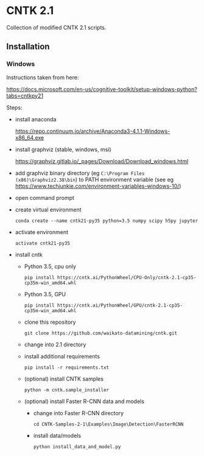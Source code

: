 # CNTK 2.1

Collection of modified CNTK 2.1 scripts.

## Installation

### Windows

Instructions taken from here:

https://docs.microsoft.com/en-us/cognitive-toolkit/setup-windows-python?tabs=cntkpy21

Steps:

* install anaconda
  
  https://repo.continuum.io/archive/Anaconda3-4.1.1-Windows-x86_64.exe

* install graphviz (stable, windows, msi)

  https://graphviz.gitlab.io/_pages/Download/Download_windows.html
  
* add graphviz binary directory (eg `C:\Program Files (x86)\Graphviz2.38\bin`) 
  to PATH environment variable (see eg https://www.techjunkie.com/environment-variables-windows-10/)

* open command prompt
* create virtual environment

  ```
  conda create --name cntk21-py35 python=3.5 numpy scipy h5py jupyter
  ```

* activate environment

  ```
  activate cntk21-py35
  ```
  
* install cntk

  * Python 3.5, cpu only
  
    ```
    pip install https://cntk.ai/PythonWheel/CPU-Only/cntk-2.1-cp35-cp35m-win_amd64.whl
    ```

  * Python 3.5, GPU

    ```
    pip install https://cntk.ai/PythonWheel/GPU/cntk-2.1-cp35-cp35m-win_amd64.whl
    ```

  * clone this repository
  
    ```
    git clone https://github.com/waikato-datamining/cntk.git
    ```
    
  * change into 2.1 directory
  
  * install additional requirements
  
    ```
    pip install -r requirements.txt
    ```
    
  * (optional) install CNTK samples

    ```
    python -m cntk.sample_installer
    ```
   
  * (optional) install Faster R-CNN data and models
       
      * change into Faster R-CNN directory
    
        ```
        cd CNTK-Samples-2-1\Examples\Image\Detection\FasterRCNN
        ```
    
      * install data/models
    
        ```
        python install_data_and_model.py
        ```
